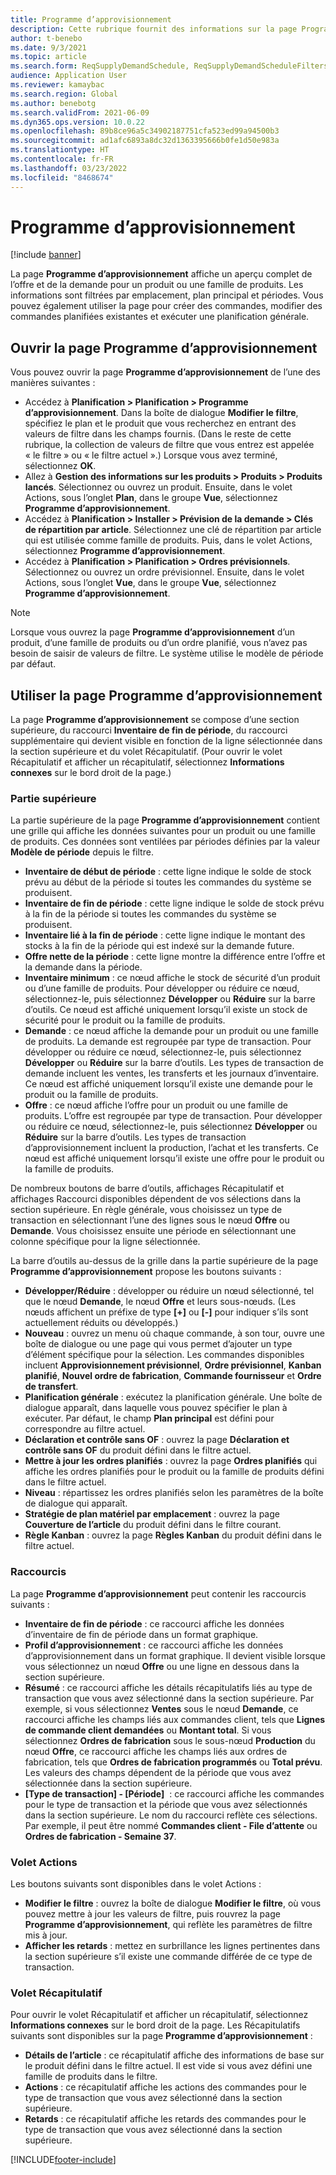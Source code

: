 ```yaml
---
title: Programme d’approvisionnement
description: Cette rubrique fournit des informations sur la page Programme d’approvisionnement et ses fonctionnalités.
author: t-benebo
ms.date: 9/3/2021
ms.topic: article
ms.search.form: ReqSupplyDemandSchedule, ReqSupplyDemandScheduleFilters, ReqSupplyDemandItemDetails, ReqTransFuturesActionsPart, ReqSupplyDemandOverviewLegendPart
audience: Application User
ms.reviewer: kamaybac
ms.search.region: Global
ms.author: benebotg
ms.search.validFrom: 2021-06-09
ms.dyn365.ops.version: 10.0.22
ms.openlocfilehash: 89b8ce96a5c34902187751cfa523ed99a94500b3
ms.sourcegitcommit: ad1afc6893a8dc32d1363395666b0fe1d50e983a
ms.translationtype: HT
ms.contentlocale: fr-FR
ms.lasthandoff: 03/23/2022
ms.locfileid: "8468674"
---
```

# <a name="supply-schedule"></a>Programme d’approvisionnement

[!include [banner](../includes/banner.md)]

La page **Programme d’approvisionnement** affiche un aperçu complet de l’offre et de la demande pour un produit ou une famille de produits. Les informations sont filtrées par emplacement, plan principal et périodes. Vous pouvez également utiliser la page pour créer des commandes, modifier des commandes planifiées existantes et exécuter une planification générale.

## <a name="open-the-supply-schedule-page"></a>Ouvrir la page Programme d’approvisionnement

Vous pouvez ouvrir la page **Programme d’approvisionnement** de l’une des manières suivantes :

- Accédez à **Planification \> Planification \> Programme d’approvisionnement**. Dans la boîte de dialogue **Modifier le filtre**, spécifiez le plan et le produit que vous recherchez en entrant des valeurs de filtre dans les champs fournis. (Dans le reste de cette rubrique, la collection de valeurs de filtre que vous entrez est appelée « le filtre » ou « le filtre actuel ».) Lorsque vous avez terminé, sélectionnez **OK**.
- Allez à **Gestion des informations sur les produits \> Produits \> Produits lancés**. Sélectionnez ou ouvrez un produit. Ensuite, dans le volet Actions, sous l’onglet **Plan**, dans le groupe **Vue**, sélectionnez **Programme d’approvisionnement**.
- Accédez à **Planification \> Installer \> Prévision de la demande \> Clés de répartition par article**. Sélectionnez une clé de répartition par article qui est utilisée comme famille de produits. Puis, dans le volet Actions, sélectionnez **Programme d’approvisionnement**.
- Accédez à **Planification \> Planification \> Ordres prévisionnels**. Sélectionnez ou ouvrez un ordre prévisionnel. Ensuite, dans le volet Actions, sous l’onglet **Vue**, dans le groupe **Vue**, sélectionnez **Programme d’approvisionnement**.

> [!NOTE]
> Lorsque vous ouvrez la page **Programme d’approvisionnement** d’un produit, d’une famille de produits ou d’un ordre planifié, vous n’avez pas besoin de saisir de valeurs de filtre. Le système utilise le modèle de période par défaut.

## <a name="use-the-supply-schedule-page"></a>Utiliser la page Programme d’approvisionnement

La page **Programme d’approvisionnement** se compose d’une section supérieure, du raccourci **Inventaire de fin de période**, du raccourci supplémentaire qui devient visible en fonction de la ligne sélectionnée dans la section supérieure et du volet Récapitulatif. (Pour ouvrir le volet Récapitulatif et afficher un récapitulatif, sélectionnez **Informations connexes** sur le bord droit de la page.)

### <a name="upper-section"></a>Partie supérieure

La partie supérieure de la page **Programme d’approvisionnement** contient une grille qui affiche les données suivantes pour un produit ou une famille de produits. Ces données sont ventilées par périodes définies par la valeur **Modèle de période** depuis le filtre.

- **Inventaire de début de période** : cette ligne indique le solde de stock prévu au début de la période si toutes les commandes du système se produisent.
- **Inventaire de fin de période** : cette ligne indique le solde de stock prévu à la fin de la période si toutes les commandes du système se produisent.
- **Inventaire lié à la fin de période** : cette ligne indique le montant des stocks à la fin de la période qui est indexé sur la demande future.
- **Offre nette de la période** : cette ligne montre la différence entre l’offre et la demande dans la période.
- **Inventaire minimum** : ce nœud affiche le stock de sécurité d’un produit ou d’une famille de produits. Pour développer ou réduire ce nœud, sélectionnez-le, puis sélectionnez **Développer** ou **Réduire** sur la barre d’outils. Ce nœud est affiché uniquement lorsqu’il existe un stock de sécurité pour le produit ou la famille de produits.
- **Demande** : ce nœud affiche la demande pour un produit ou une famille de produits. La demande est regroupée par type de transaction. Pour développer ou réduire ce nœud, sélectionnez-le, puis sélectionnez **Développer** ou **Réduire** sur la barre d’outils. Les types de transaction de demande incluent les ventes, les transferts et les journaux d’inventaire. Ce nœud est affiché uniquement lorsqu’il existe une demande pour le produit ou la famille de produits.
- **Offre** : ce nœud affiche l’offre pour un produit ou une famille de produits. L’offre est regroupée par type de transaction. Pour développer ou réduire ce nœud, sélectionnez-le, puis sélectionnez **Développer** ou **Réduire** sur la barre d’outils. Les types de transaction d’approvisionnement incluent la production, l’achat et les transferts. Ce nœud est affiché uniquement lorsqu’il existe une offre pour le produit ou la famille de produits.

De nombreux boutons de barre d’outils, affichages Récapitulatif et affichages Raccourci disponibles dépendent de vos sélections dans la section supérieure. En règle générale, vous choisissez un type de transaction en sélectionnant l’une des lignes sous le nœud **Offre** ou **Demande**. Vous choisissez ensuite une période en sélectionnant une colonne spécifique pour la ligne sélectionnée.

La barre d’outils au-dessus de la grille dans la partie supérieure de la page **Programme d’approvisionnement** propose les boutons suivants :

- **Développer/Réduire** : développer ou réduire un nœud sélectionné, tel que le nœud **Demande**, le nœud **Offre** et leurs sous-nœuds. (Les nœuds affichent un préfixe de type **\[+\]** ou **\[-\]** pour indiquer s’ils sont actuellement réduits ou développés.)
- **Nouveau** : ouvrez un menu où chaque commande, à son tour, ouvre une boîte de dialogue ou une page qui vous permet d’ajouter un type d’élément spécifique pour la sélection. Les commandes disponibles incluent **Approvisionnement prévisionnel**, **Ordre prévisionnel**, **Kanban planifié**, **Nouvel ordre de fabrication**, **Commande fournisseur** et **Ordre de transfert**.
- **Planification générale** : exécutez la planification générale. Une boîte de dialogue apparaît, dans laquelle vous pouvez spécifier le plan à exécuter. Par défaut, le champ **Plan principal** est défini pour correspondre au filtre actuel.
- **Déclaration et contrôle sans OF** : ouvrez la page **Déclaration et contrôle sans OF** du produit défini dans le filtre actuel.
- **Mettre à jour les ordres planifiés** : ouvrez la page **Ordres planifiés** qui affiche les ordres planifiés pour le produit ou la famille de produits défini dans le filtre actuel.
- **Niveau** : répartissez les ordres planifiés selon les paramètres de la boîte de dialogue qui apparaît.
- **Stratégie de plan matériel par emplacement** : ouvrez la page **Couverture de l’article** du produit défini dans le filtre courant.
- **Règle Kanban** : ouvrez la page **Règles Kanban** du produit défini dans le filtre actuel.

### <a name="fasttabs"></a>Raccourcis

La page **Programme d’approvisionnement** peut contenir les raccourcis suivants :

- **Inventaire de fin de période** : ce raccourci affiche les données d’inventaire de fin de période dans un format graphique.
- **Profil d’approvisionnement** : ce raccourci affiche les données d’approvisionnement dans un format graphique. Il devient visible lorsque vous sélectionnez un nœud **Offre** ou une ligne en dessous dans la section supérieure.
- **Résumé** : ce raccourci affiche les détails récapitulatifs liés au type de transaction que vous avez sélectionné dans la section supérieure. Par exemple, si vous sélectionnez **Ventes** sous le nœud **Demande**, ce raccourci affiche les champs liés aux commandes client, tels que **Lignes de commande client demandées** ou **Montant total**. Si vous sélectionnez **Ordres de fabrication** sous le sous-nœud **Production** du nœud **Offre**, ce raccourci affiche les champs liés aux ordres de fabrication, tels que **Ordres de fabrication programmés** ou **Total prévu**. Les valeurs des champs dépendent de la période que vous avez sélectionnée dans la section supérieure. 
- **\[Type de transaction\] - \[Période\]**  : ce raccourci affiche les commandes pour le type de transaction et la période que vous avez sélectionnés dans la section supérieure. Le nom du raccourci reflète ces sélections. Par exemple, il peut être nommé **Commandes client - File d’attente** ou **Ordres de fabrication - Semaine 37**.

### <a name="action-pane"></a>Volet Actions

Les boutons suivants sont disponibles dans le volet Actions :

- **Modifier le filtre** : ouvrez la boîte de dialogue **Modifier le filtre**, où vous pouvez mettre à jour les valeurs de filtre, puis rouvrez la page **Programme d’approvisionnement**, qui reflète les paramètres de filtre mis à jour.
- **Afficher les retards** : mettez en surbrillance les lignes pertinentes dans la section supérieure s’il existe une commande différée de ce type de transaction.

### <a name="factbox-pane"></a>Volet Récapitulatif

Pour ouvrir le volet Récapitulatif et afficher un récapitulatif, sélectionnez **Informations connexes** sur le bord droit de la page. Les Récapitulatifs suivants sont disponibles sur la page **Programme d’approvisionnement** :

- **Détails de l’article** : ce récapitulatif affiche des informations de base sur le produit défini dans le filtre actuel. Il est vide si vous avez défini une famille de produits dans le filtre.
- **Actions** : ce récapitulatif affiche les actions des commandes pour le type de transaction que vous avez sélectionné dans la section supérieure.
- **Retards** : ce récapitulatif affiche les retards des commandes pour le type de transaction que vous avez sélectionné dans la section supérieure.

[!INCLUDE[footer-include](../../includes/footer-banner.md)]
